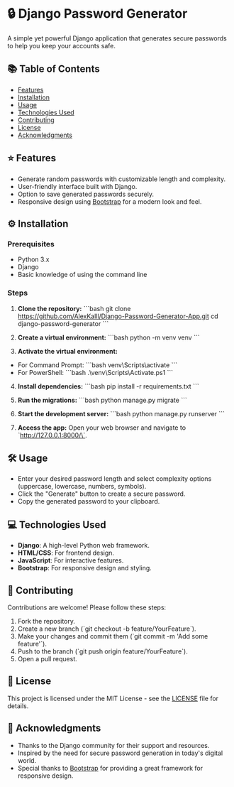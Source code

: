 # 🔒 Django Password Generator 
A simple yet powerful Django application that generates secure passwords to help you keep your accounts safe. 
 
## 📚 Table of Contents 
- [Features](#features) 
- [Installation](#installation) 
- [Usage](#usage) 
- [Technologies Used](#technologies-used) 
- [Contributing](#contributing) 
- [License](#license) 
- [Acknowledgments](#acknowledgments) 
 
## ⭐ Features 
- Generate random passwords with customizable length and complexity. 
- User-friendly interface built with Django. 
- Option to save generated passwords securely. 
- Responsive design using [Bootstrap](https://getbootstrap.com) for a modern look and feel. 
 
## ⚙️ Installation 
 
### Prerequisites 
- Python 3.x 
- Django 
- Basic knowledge of using the command line 
 
### Steps 
1. **Clone the repository:** 
\`\`\`bash 
git clone https://github.com/AlexKalll/Django-Password-Generator-App.git 
cd django-password-generator 
\`\`\` 
 
2. **Create a virtual environment:** 
\`\`\`bash 
python -m venv venv 
\`\`\` 
 
3. **Activate the virtual environment:** 
- For Command Prompt: 
\`\`\`bash 
venv\Scripts\activate 
\`\`\` 
- For PowerShell: 
\`\`\`bash 
.\venv\Scripts\Activate.ps1 
\`\`\` 
 
4. **Install dependencies:** 
\`\`\`bash 
pip install -r requirements.txt 
\`\`\` 
 
5. **Run the migrations:** 
\`\`\`bash 
python manage.py migrate 
\`\`\` 
 
6. **Start the development server:** 
\`\`\`bash 
python manage.py runserver 
\`\`\` 
 
7. **Access the app:** 
Open your web browser and navigate to \`http://127.0.0.1:8000/\`. 
 
## 🛠️ Usage
- Enter your desired password length and select complexity options (uppercase, lowercase, numbers, symbols). 
- Click the "Generate" button to create a secure password. 
- Copy the generated password to your clipboard. 
 
## 💻 Technologies Used 
- **Django**: A high-level Python web framework. 
- **HTML/CSS**: For frontend design. 
- **JavaScript**: For interactive features. 
- **Bootstrap**: For responsive design and styling. 
 
## 🤝 Contributing 
Contributions are welcome! Please follow these steps: 
1. Fork the repository. 
2. Create a new branch (\`git checkout -b feature/YourFeature\`). 
3. Make your changes and commit them (\`git commit -m 'Add some feature'\`). 
4. Push to the branch (\`git push origin feature/YourFeature\`). 
5. Open a pull request. 
 
## 📄 License 
This project is licensed under the MIT License - see the [LICENSE](LICENSE) file for details. 
 
## 🙏 Acknowledgments 
- Thanks to the Django community for their support and resources. 
- Inspired by the need for secure password generation in today's digital world. 
- Special thanks to [Bootstrap](https://getbootstrap.com) for providing a great framework for responsive design. 
